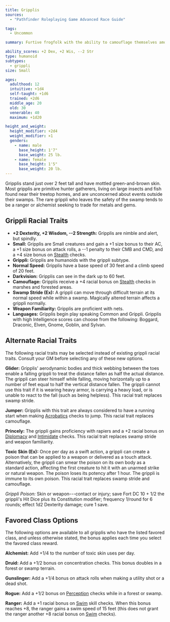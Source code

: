 ```yaml
---
title: Gripplis
sources:
  - "Pathfinder Roleplaying Game Advanced Race Guide"

tags:
  - Uncommon

summary: Furtive frogfolk with the ability to camouflage themselves among fens and swamps, gripplis typically keep to their wetland homes, only rarely interacting with the outside world. Their chief motivation for leaving their marshy environs is to trade in metal and gems.

ability_scores: +2 Dex, +2 Wis, --2 Str
type: humanoid
subtypes:
  - grippli
size: Small

ages:
  adulthood: 12
  intuitive: +1d4
  self-taught: +1d6
  trained: +2d6
  middle_age: 20
  old: 30
  venerable: 40
  maximum: +1d20

height_and_weight:
  height_modifier: +2d4
  weight_modifier: ×1
  genders:
    - name: male
      base_height: 1'7"
      base_weight: 25 lb.
    - name: female
      base_height: 1'5"
      base_weight: 20 lb.
---
```


Gripplis stand just over 2 feet tall and have mottled green-and-brown skin. Most gripplis are primitive hunter gatherers, living on large insects and fish found near their treetop homes, and are unconcerned about events outside their swamps. The rare grippli who leaves the safety of the swamp tends to be a ranger or alchemist seeking to trade for metals and gems.

## Grippli Racial Traits

- **+2 Dexterity, +2 Wisdom, --2 Strength:** Gripplis are nimble and alert, but spindly.
- **Small:** Gripplis are Small creatures and gain a +1 size bonus to their AC, a +1 size bonus on attack rolls, a --1 penalty to their CMB and CMD, and a +4 size bonus on [Stealth](/skills/stealth/) checks.
- **Grippli:** Gripplis are humanoids with the grippli subtype.
- **Normal Speed:** Gripplis have a base speed of 30 feet and a climb speed of 20 feet.
- **Darkvision:** Gripplis can see in the dark up to 60 feet.
- **Camouflage:** Gripplis receive a +4 racial bonus on [Stealth](/skills/stealth/) checks in marshes and forested areas.
- **Swamp Stride (Ex):** A grippli can move through difficult terrain at its normal speed while within a swamp. Magically altered terrain affects a grippli normally.
- **Weapon Familiarity:** Gripplis are proficient with nets.
- **Languages:** Gripplis begin play speaking Common and Grippli. Gripplis with high Intelligence scores can choose from the following: Boggard, Draconic, Elven, Gnome, Goblin, and Sylvan.

## Alternate Racial Traits

The following racial traits may be selected instead of existing grippli racial traits. Consult your GM before selecting any of these new options.

**Glider:** Gripplis' aerodynamic bodies and thick webbing between the toes enable a falling grippli to treat the distance fallen as half the actual distance. The grippli can steer himself while falling, moving horizontally up to a number of feet equal to half the vertical distance fallen. The grippli cannot use this trait if it is wearing heavy armor, is carrying a heavy load, or is unable to react to the fall (such as being helpless). This racial trait replaces swamp stride.

**Jumper:** Gripplis with this trait are always considered to have a running start when making [Acrobatics](/skills/acrobatics/) checks to jump. This racial trait replaces camouflage.

**Princely:** The grippli gains proficiency with rapiers and a +2 racial bonus on [Diplomacy](/skills/diplomacy/) and [Intimidate](/skills/intimidate/) checks. This racial trait replaces swamp stride and weapon familiarity.

**Toxic Skin (Ex):** Once per day as a swift action, a grippli can create a poison that can be applied to a weapon or delivered as a touch attack. Alternatively, the grippli can smear the poison on its own body as a standard action, affecting the first creature to hit it with an unarmed strike or natural weapon. The poison loses its potency after 1 hour. The grippli is immune to its own poison. This racial trait replaces swamp stride and camouflage.

*Grippli Poison:* Skin or weapon---contact or injury; save Fort DC 10 + 1/2 the grippli's Hit Dice plus its Constitution modifier; frequency 1/round for 6 rounds; effect 1d2 Dexterity damage; cure 1 save.

## Favored Class Options

The following options are available to all gripplis who have the listed favored class, and unless otherwise stated, the bonus applies each time you select the favored class reward.

**Alchemist:** Add +1/4 to the number of toxic skin uses per day.

**Druid:** Add a +1/2 bonus on concentration checks. This bonus doubles in a forest or swamp terrain.

**Gunslinger:** Add a +1/4 bonus on attack rolls when making a utility shot or a dead shot.

**Rogue:** Add a +1/2 bonus on [Perception](/skills/perception/) checks while in a forest or swamp.

**Ranger:** Add a +1 racial bonus on [Swim](/skills/swim/) skill checks. When this bonus reaches +8, the ranger gains a swim speed of 15 feet (this does not grant the ranger another +8 racial bonus on [Swim](/skills/swim/) checks).
